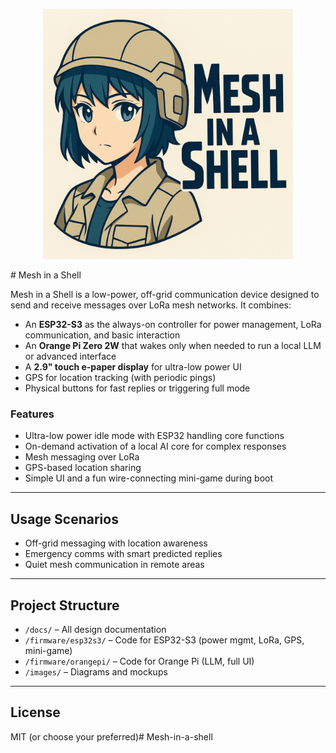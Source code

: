<p align="center">
  <img src="Asset/mesh-in-a-shell.jpg" alt="Mesh in a Shell Logo" width="400">
</p># Mesh in a Shell

Mesh in a Shell is a low-power, off-grid communication device designed to send and receive messages over LoRa mesh networks. It combines:

- An **ESP32-S3** as the always-on controller for power management, LoRa communication, and basic interaction
- An **Orange Pi Zero 2W** that wakes only when needed to run a local LLM or advanced interface
- A **2.9" touch e-paper display** for ultra-low power UI
- GPS for location tracking (with periodic pings)
- Physical buttons for fast replies or triggering full mode

### Features

- Ultra-low power idle mode with ESP32 handling core functions
- On-demand activation of a local AI core for complex responses
- Mesh messaging over LoRa
- GPS-based location sharing
- Simple UI and a fun wire-connecting mini-game during boot

---

## Usage Scenarios

- Off-grid messaging with location awareness
- Emergency comms with smart predicted replies
- Quiet mesh communication in remote areas

---

## Project Structure

- `/docs/` – All design documentation
- `/firmware/esp32s3/` – Code for ESP32-S3 (power mgmt, LoRa, GPS, mini-game)
- `/firmware/orangepi/` – Code for Orange Pi (LLM, full UI)
- `/images/` – Diagrams and mockups

---

## License

MIT (or choose your preferred)# Mesh-in-a-shell
